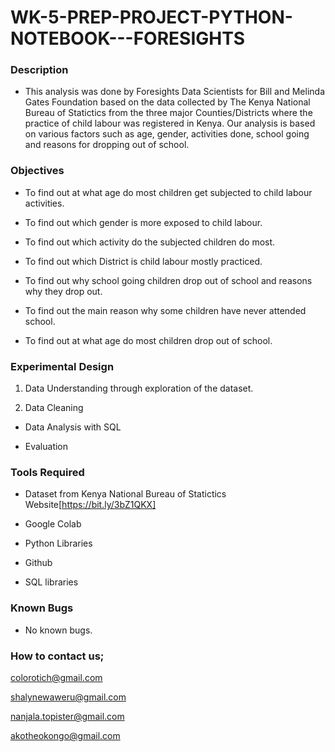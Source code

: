 # WK-5-PREP-PROJECT-PYTHON-NOTEBOOK---FORESIGHTS

### Description

- This analysis was done by Foresights Data Scientists for Bill and Melinda Gates Foundation based on the data collected by The Kenya National Bureau of Statictics from the three major Counties/Districts where the practice of child labour was registered in Kenya. Our analysis is based on various factors such as age, gender, activities done, school going and reasons for dropping out of school.

### Objectives

- To find out at what age do most children get subjected to child labour activities.
- To find out which gender is more exposed to child labour.

- To find out which activity do the subjected children do most.

- To find out which District is child labour mostly practiced.

- To find out why school going children drop out of school and reasons why they drop out.

- To find out the main reason why some children have never attended school.

- To find out at what age do most children drop out of school.

### Experimental Design

1. Data Understanding through exploration of the dataset.

2. Data Cleaning

- Data Analysis with SQL

- Evaluation

### Tools Required

- Dataset from Kenya National Bureau of Statictics Website[https://bit.ly/3bZ1QKX]

- Google Colab

- Python Libraries

- Github

- SQL libraries

### Known Bugs

- No known bugs.

### How to contact us;

colorotich@gmail.com

shalynewaweru@gmail.com

nanjala.topister@gmail.com

akotheokongo@gmail.com




